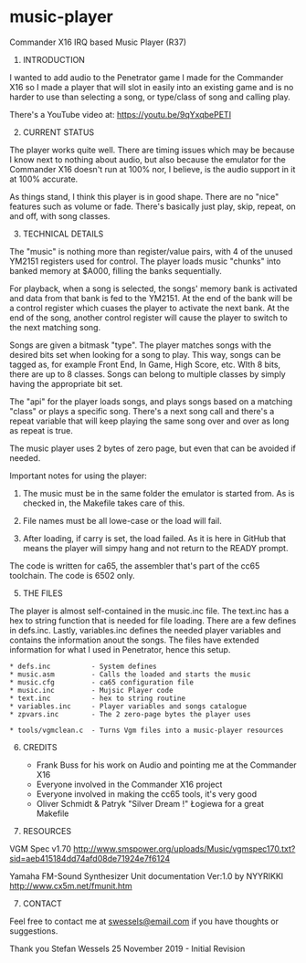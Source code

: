 # music-player
 Commander X16 IRQ based Music Player (R37)

1. INTRODUCTION

I wanted to add audio to the Penetrator game I made for the Commander X16 so I
made a player that will slot in easily into an existing game and is no harder
to use than selecting a song, or type/class of song and calling play.

There's a YouTube video at: https://youtu.be/9qYxqbePETI

2. CURRENT STATUS

The player works quite well.  There are timing issues which may be because I
know next to nothing about audio, but also because the emulator for the
Commander X16 doesn't run at 100% nor, I believe, is the audio support in it at
100% accurate.

As things stand, I think this player is in good shape.  There are no "nice"
features such as volume or fade.  There's basically just play, skip, repeat, on
and off, with song classes.

3. TECHNICAL DETAILS

The "music" is nothing more than register/value pairs, with 4 of the unused
YM2151 registers used for control.  The player loads music "chunks" into banked
memory at $A000, filling the banks sequentially.  

For playback, when a song is selected, the songs' memory bank is activated and
data from that bank is fed to the YM2151.  At the end of the bank will be a
control register which cuases the player to activate the next bank.  At the end
of the song, another control register will cause the player to switch to the
next matching song.

Songs are given a bitmask "type".  The player matches songs with the desired
bits set when looking for a song to play.  This way, songs can be tagged as,
for example Front End, In Game, High Score, etc.  WIth 8 bits, there are up to
8 classes.  Songs can belong to multiple classes by simply having the
appropriate bit set.

The "api" for the player loads songs, and plays songs based on a matching
"class" or plays a specific song.  There's a next song call and there's a
repeat variable that will keep playing the same song over and over as long as
repeat is true.

The music player uses 2 bytes of zero page, but even that can be avoided if
needed.

Important notes for using the player:

1) The music must be in the same folder the emulator is started from.  As is
   checked in, the Makefile takes care of this.

2) File names must be all lowe-case or the load will fail.  

3) After loading, if carry is set, the load failed.  As it is here in GitHub
   that means the player will simpy hang and not return to the READY prompt.

The code is written for ca65, the assembler that's part of the cc65 toolchain.
The code is 6502 only.

5. THE FILES

The player is almost self-contained in the music.inc file.  The text.inc has a
hex to string function that is needed for file loading.  There are a few
defines in defs.inc.  Lastly, variables.inc defines the needed player variables
and contains the information anout the songs.  The files have extended
information for what I used in Penetrator, hence this setup.

    * defs.inc          - System defines
    * music.asm         - Calls the loaded and starts the music
    * music.cfg         - ca65 configuration file
    * music.inc         - Mujsic Player code 
    * text.inc          - hex to string routine
    * variables.inc     - Player variables and songs catalogue
    * zpvars.inc        - The 2 zero-page bytes the player uses

    * tools/vgmclean.c  - Turns Vgm files into a music-player resources

6. CREDITS

    * Frank Buss for his work on Audio and pointing me at the Commander X16
    * Everyone involved in the Commander X16 project
    * Everyone involved in making the cc65 tools, it's very good
    * Oliver Schmidt & Patryk "Silver Dream !" Łogiewa for a great Makefile

7.  RESOURCES

VGM Spec v1.70
http://www.smspower.org/uploads/Music/vgmspec170.txt?sid=aeb415184dd74afd08de71924e7f6124

Yamaha FM-Sound Synthesizer Unit documentation Ver:1.0 by NYYRIKKI
http://www.cx5m.net/fmunit.htm

7. CONTACT

Feel free to contact me at swessels@email.com if you have thoughts or
suggestions.

Thank you
Stefan Wessels
25 November 2019 - Initial Revision

